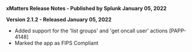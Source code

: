 **xMatters Release Notes - Published by Splunk January 05, 2022**


**Version 2.1.2 - Released January 05, 2022**

* Added support for the 'list groups' and 'get oncall user' actions [PAPP-4148]
* Marked the app as FIPS Compliant